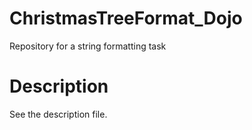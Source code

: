 # ChristmasTreeFormat_Dojo
Repository for a string formatting task

# Description
See the description file.

